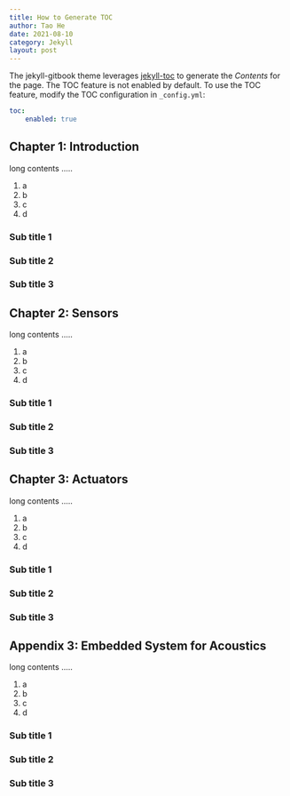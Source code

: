```yaml
---
title: How to Generate TOC
author: Tao He
date: 2021-08-10
category: Jekyll
layout: post
---
```


The jekyll-gitbook theme leverages [jekyll-toc][1] to generate the *Contents* for the page.
The TOC feature is not enabled by default. To use the TOC feature, modify the TOC
configuration in `_config.yml`:

```yaml
toc:
    enabled: true
```

Chapter 1: Introduction
-------------

long contents .....

1. a
2. b
3. c
4. d

### Sub title 1

### Sub title 2

### Sub title 3

Chapter 2: Sensors
-------------

long contents .....

1. a
2. b
3. c
4. d

### Sub title 1

### Sub title 2

### Sub title 3

Chapter 3: Actuators
-------------

long contents .....

1. a
2. b
3. c
4. d

### Sub title 1

### Sub title 2

### Sub title 3

Appendix 3: Embedded System for Acoustics
-------------

long contents .....

1. a
2. b
3. c
4. d

### Sub title 1

### Sub title 2

### Sub title 3

[1]: https://github.com/allejo/jekyll-toc
